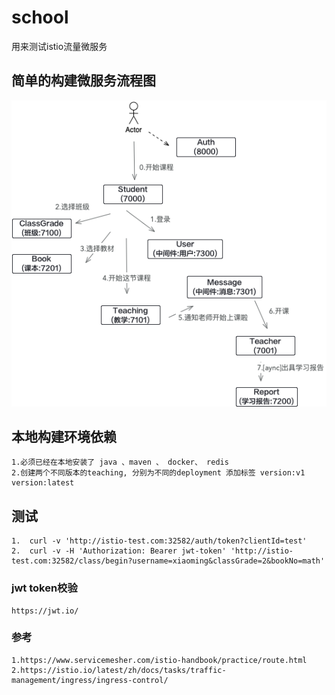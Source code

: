 # school
用来测试istio流量微服务

## 简单的构建微服务流程图
![Image text](architecture.png)

## 本地构建环境依赖
    1.必须已经在本地安装了 java 、maven 、 docker、 redis 
    2.创建两个不同版本的teaching, 分别为不同的deployment 添加标签 version:v1 version:latest

## 测试
    1.  curl -v 'http://istio-test.com:32582/auth/token?clientId=test'
    2.  curl -v -H 'Authorization: Bearer jwt-token' 'http://istio-test.com:32582/class/begin?username=xiaoming&classGrade=2&bookNo=math'

### jwt token校验
    https://jwt.io/
       
### 参考
    1.https://www.servicemesher.com/istio-handbook/practice/route.html
    2.https://istio.io/latest/zh/docs/tasks/traffic-management/ingress/ingress-control/
    